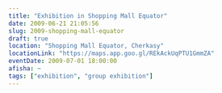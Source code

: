 ```yaml
---
title: "Exhibition in Shopping Mall Equator"
date: 2009-06-21 21:05:56
slug: 2009-shopping-mall-equator
draft: true
location: "Shopping Mall Equator, Cherkasy"
locationLink: "https://maps.app.goo.gl/REkAckUqPTU1GmmZA"
eventDate: 2009-07-01 18:00:00
afisha: ~
tags: ["exhibition", "group exhibition"]
---
```


